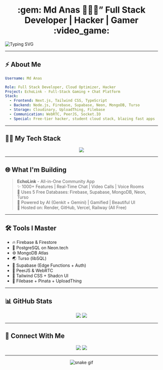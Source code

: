 <h1 align="center">:gem: Md Anas 👩🏻‍💻” Full Stack Developer | Hacker | Gamer :video_game:</h1>
<p>
<img src="https://readme-typing-svg.demolab.com?font=Fira+Code&pause=1000&color=FF00FF&width=435&lines=Hey+I+am+Uzma+Hasan+;Gaming+%26++Hacking+%26+coding+now+starts;With+Github+" alt="Typing SVG" />
  </p>

---

## :zap: About Me
```yaml
Username: Md Anas

Role: Full Stack Developer, Cloud Optimizer, Hacker
Project: EchoLink - Full-Stack Gaming + Chat Platform
Stack:
  - Frontend: Next.js, Tailwind CSS, TypeScript
  - Backend: Node.js, Firebase, Supabase, Neon, MongoDB, Turso
  - Storage: Cloudinary, UploadThing, Filebase
  - Communication: WebRTC, PeerJS, Socket.IO
  - Special: Free-tier hacker, student cloud stack, blazing fast apps
```

---

## :technologist: My Tech Stack
<p align="center">
  <img src="https://skillicons.dev/icons?i=js,ts,react,nextjs,nodejs,mongodb,postgres,firebase,supabase,tailwind,cloudflare,git,vercel,linux" />
</p>

---

## :globe_with_meridians: What I'm Building
> **EchoLink** - All-in-One Community App  
> :sparkles: 1000+ Features | Real-Time Chat | Video Calls | Voice Rooms  
> :floppy_disk: Uses 5 Free Databases: Firebase, Supabase, MongoDB, Neon, Turso  
> :brain: Powered by AI (Genkit + Gemini) | Gamified | Beautiful UI  
> :file_folder: Hosted on: Render, GitHub, Vercel, Railway (All Free)

---

## :hammer_and_wrench: Tools I Master
- :fire: Firebase & Firestore
- :elephant: PostgreSQL on Neon.tech
- :gear: MongoDB Atlas
- :earth_asia: Turso (libSQL)
- :brain: Supabase (Edge Functions + Auth)
- :satellite: PeerJS & WebRTC
- :nail_care: Tailwind CSS + Shadcn UI
- :floppy_disk: Filebase + Pinata + UploadThing

---

## :bar_chart: GitHub Stats
<p align="center">
  <img src="https://github-readme-stats.vercel.app/api?username=anas67499&show_icons=true&theme=radical&hide_border=true" />
  <img src="https://github-readme-streak-stats.herokuapp.com/?user=anas67499&theme=tokyonight" />
</p>

---

## :email: Connect With Me
<p align="center">
  <a href="https://discord.gg/dcCwVSVr8"><img src="https://img.shields.io/badge/Discord-EchoLink%20Server-5865F2?style=for-the-badge&logo=discord&logoColor=white" /></a>
  <a href="mailto:anasdev@protonmail.com"><img src="https://img.shields.io/badge/Email-ma4230675@gmail.com-D14836?style=for-the-badge&logo=gmail&logoColor=white" /></a>
</p>

---

<p align="center"with:250px>
  <img src="https://user-images.githubusercontent.com/74038190/225813708-98b745f2-7d22-48cf-9150-083f1b00d6c9.gif" alt="snake gif" />
</p>
